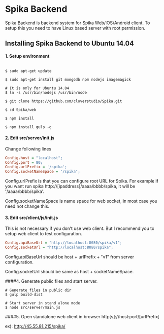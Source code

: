 # Spika Backend

Spika Backend is backend system for Spika Web/iOS/Android client. To setup this you need to have Linux based server with root permission.

## Installing Spika Backend to Ubuntu 14.04

####  1. Setup environment

```{r, engine='bash', count_lines}

$ sudo apt-get update

$ sudo apt-get install git mongodb npm nodejs imagemagick

# It is only for Ubuntu 14.04
$ ln -s /usr/bin/nodejs /usr/bin/node

$ git clone https://github.com/cloverstudio/Spika.git

$ cd Spika/web

$ npm install 

$ npm install gulp -g
```

#### 2.  Edit src/server/init.js

Change following lines
```ini
Config.host = "localhost";
Config.port = 80; 
Config.urlPrefix = '/spika'; 
Config.socketNameSpace = '/spika';
```
Config.urlPrefix is that you can configure root URL for Spika. For example if you want run spika http://[ipaddress]/aaaa/bbbb/spika, it will be '/aaaa/bbbb/spika'.

Config.socketNameSpace is name space for web socket, in most case you need not change this.


#### 3. Edit src/client/js/init.js
This is not necessary if you don't use web client. But I recommend you to setup web client to test configuration.

```ini
Config.apiBaseUrl = "http://localhost:8080/spika/v1";
Config.socketUrl = "http://localhost:8080/spika";
```

Config.apiBaseUrl should be host + urlPrefix + "v1" from server configuration.

Config.socketUrl should be same as host + socketNameSpace.


####4. Generate public files and start server.
```{r, engine='bash', count_lines}
# Generate files in public dir
$ gulp build-dist

# Start server in stand alone mode
$ node src/server/main.js
```

####5. Open standalone web client in browser
http[s]://host:port/[urlPrefix]

ex): http://45.55.81.215/spika/


